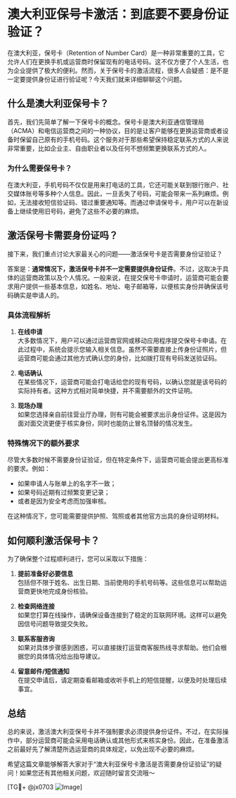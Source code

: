 # 澳大利亚保号卡激活：到底要不要身份证验证？

在澳大利亚，保号卡（Retention of Number Card）是一种非常重要的工具，它允许人们在更换手机或运营商时保留现有的电话号码。这不仅方便了个人生活，也为企业提供了极大的便利。然而，关于保号卡的激活流程，很多人会疑惑：是不是一定要提供身份证进行验证呢？今天我们就来详细聊聊这个问题。

## 什么是澳大利亚保号卡？

首先，我们先简单了解一下保号卡的概念。保号卡是澳大利亚通信管理局（ACMA）和电信运营商之间的一种协议，目的是让客户能够在更换运营商或者设备时保留自己原有的手机号码。这个服务对于那些希望保持稳定联系方式的人来说非常重要，比如企业主、自由职业者以及任何不想频繁更换联系方式的人。

### 为什么需要保号卡？

在澳大利亚，手机号码不仅仅是用来打电话的工具，它还可能关联到银行账户、社交媒体账号等多种个人信息。因此，一旦丢失了号码，可能会带来一系列麻烦。例如，无法接收短信验证码、错过重要通知等。而通过申请保号卡，用户可以在新设备上继续使用旧号码，避免了这些不必要的麻烦。

## 激活保号卡需要身份证吗？

接下来，我们重点讨论大家最关心的问题——激活保号卡是否需要身份证验证？

答案是：**通常情况下，激活保号卡并不一定需要提供身份证件**。不过，这取决于具体的运营商政策以及个人情况。一般来说，在提交保号卡申请时，运营商可能会要求用户提供一些基本信息，如姓名、地址、电子邮箱等，以便核实身份并确保该号码确实是申请人的。

### 具体流程解析

1. **在线申请**  
   大多数情况下，用户可以通过运营商官网或移动应用程序提交保号卡申请。在此过程中，系统会提示您输入相关信息。虽然不需要直接上传身份证照片，但运营商可能会通过其他方式确认您的身份，比如拨打现有号码发送验证码。

2. **电话确认**  
   在某些情况下，运营商可能会打电话给您的现有号码，以确认您就是该号码的实际持有者。这种方式相对简单快捷，并不需要额外的文件证明。

3. **现场办理**  
   如果您选择亲自前往营业厅办理，则有可能会被要求出示身份证件。这是因为面对面交流更便于核实身份，同时也能防止冒名顶替的情况发生。

### 特殊情况下的额外要求

尽管大多数时候不需要身份证验证，但在特定条件下，运营商可能会提出更高标准的要求。例如：
- 如果申请人与账单上的名字不一致；
- 如果号码近期有过频繁变更记录；
- 或者是因为安全考虑而加强审核。

在这种情况下，您可能需要提供护照、驾照或者其他官方出具的身份证明材料。

## 如何顺利激活保号卡？

为了确保整个过程顺利进行，您可以采取以下措施：

1. **提前准备好必要信息**  
   包括但不限于姓名、出生日期、当前使用的手机号码等。这些信息可以帮助运营商更快地完成身份核验。

2. **检查网络连接**  
   如果您打算在线操作，请确保设备连接到了稳定的互联网环境。这样可以避免因信号问题导致提交失败。

3. **联系客服咨询**  
   如果对具体步骤感到困惑，可以直接拨打运营商客服热线寻求帮助。他们会根据您的具体情况给出指导建议。

4. **留意邮件/短信通知**  
   在提交申请后，请定期查看邮箱或收听手机上的短信提醒，以便及时处理后续事宜。

## 总结

总的来说，激活澳大利亚保号卡并不强制要求必须提供身份证件。不过，在实际操作中，部分运营商可能会采用电话确认或其他形式来核实身份。因此，在准备激活之前最好先了解清楚所选运营商的具体规定，以免出现不必要的麻烦。

希望这篇文章能够解答大家对于“澳大利亚保号卡激活是否需要身份证验证”的疑问！如果您还有其他相关问题，欢迎随时留言交流哦～

[TG💪+ @jx0703 ![Image](https://github.com/user-attachments/assets/dbca1d08-cadb-493c-b0ec-ad6f7a83f270)]